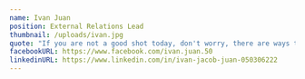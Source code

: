 ```yaml
---
name: Ivan Juan
position: External Relations Lead
thumbnail: /uploads/ivan.jpg
quote: "If you are not a good shot today, don't worry, there are ways to be useful"
facebookURL: https://www.facebook.com/ivan.juan.50
linkedinURL: https://www.linkedin.com/in/ivan-jacob-juan-050306222
---
```

